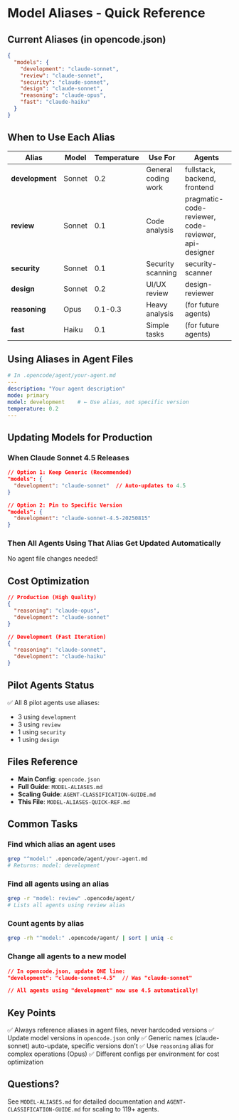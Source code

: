 # Model Aliases - Quick Reference

## Current Aliases (in opencode.json)

```json
{
  "models": {
    "development": "claude-sonnet",
    "review": "claude-sonnet",
    "security": "claude-sonnet",
    "design": "claude-sonnet",
    "reasoning": "claude-opus",
    "fast": "claude-haiku"
  }
}
```

## When to Use Each Alias

| Alias | Model | Temperature | Use For | Agents |
|-------|-------|-------------|---------|--------|
| **development** | Sonnet | 0.2 | General coding work | fullstack, backend, frontend |
| **review** | Sonnet | 0.1 | Code analysis | pragmatic-code-reviewer, code-reviewer, api-designer |
| **security** | Sonnet | 0.1 | Security scanning | security-scanner |
| **design** | Sonnet | 0.2 | UI/UX review | design-reviewer |
| **reasoning** | Opus | 0.1-0.3 | Heavy analysis | (for future agents) |
| **fast** | Haiku | 0.1 | Simple tasks | (for future agents) |

## Using Aliases in Agent Files

```yaml
# In .opencode/agent/your-agent.md
---
description: "Your agent description"
mode: primary
model: development    # ← Use alias, not specific version
temperature: 0.2
---
```

## Updating Models for Production

### When Claude Sonnet 4.5 Releases

```json
// Option 1: Keep Generic (Recommended)
"models": {
  "development": "claude-sonnet"  // Auto-updates to 4.5
}

// Option 2: Pin to Specific Version
"models": {
  "development": "claude-sonnet-4.5-20250815"
}
```

### Then All Agents Using That Alias Get Updated Automatically

No agent file changes needed!

## Cost Optimization

```json
// Production (High Quality)
{
  "reasoning": "claude-opus",
  "development": "claude-sonnet"
}

// Development (Fast Iteration)
{
  "reasoning": "claude-sonnet",
  "development": "claude-haiku"
}
```

## Pilot Agents Status

✅ All 8 pilot agents use aliases:
- 3 using `development`
- 3 using `review`
- 1 using `security`
- 1 using `design`

## Files Reference

- **Main Config**: `opencode.json`
- **Full Guide**: `MODEL-ALIASES.md`
- **Scaling Guide**: `AGENT-CLASSIFICATION-GUIDE.md`
- **This File**: `MODEL-ALIASES-QUICK-REF.md`

## Common Tasks

### Find which alias an agent uses
```bash
grep "^model:" .opencode/agent/your-agent.md
# Returns: model: development
```

### Find all agents using an alias
```bash
grep -r "model: review" .opencode/agent/
# Lists all agents using review alias
```

### Count agents by alias
```bash
grep -rh "^model:" .opencode/agent/ | sort | uniq -c
```

### Change all agents to a new model
```json
// In opencode.json, update ONE line:
"development": "claude-sonnet-4.5"  // Was "claude-sonnet"

// All agents using "development" now use 4.5 automatically!
```

## Key Points

✅ Always reference aliases in agent files, never hardcoded versions
✅ Update model versions in `opencode.json` only
✅ Generic names (claude-sonnet) auto-update, specific versions don't
✅ Use `reasoning` alias for complex operations (Opus)
✅ Different configs per environment for cost optimization

## Questions?

See `MODEL-ALIASES.md` for detailed documentation and `AGENT-CLASSIFICATION-GUIDE.md` for scaling to 119+ agents.
